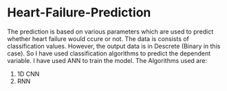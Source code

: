 # Heart-Failure-Prediction
The prediction is based on various parameters which are used to predict whether heart failure would ccure or not. 
The data is consists of classification values. However, the output data is in Descrete (Binary in this case). So I have used classification algorithms to predict the dependent variable.
I have used ANN to train the model.
The Algorithms used are:

1. 1D CNN
2. RNN
